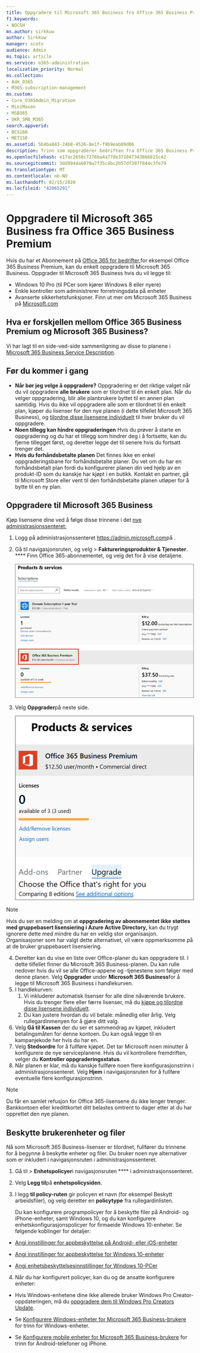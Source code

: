 ```yaml
---
title: Oppgradere til Microsoft 365 Business fra Office 365 Business Premium
f1.keywords:
- NOCSH
ms.author: sirkkuw
author: Sirkkuw
manager: scotv
audience: Admin
ms.topic: article
ms.service: o365-administration
localization_priority: Normal
ms.collection:
- Adm_O365
- M365-subscription-management
ms.custom:
- Core_O365Admin_Migration
- MiniMaven
- MSB365
- OKR_SMB_M365
search.appverid:
- BCS160
- MET150
ms.assetid: 5b4ba843-24b8-4526-8e1f-f9b9eab89d06
description: Trinn som oppgraderer bedriften fra Office 365 Business Premium til Microsoft 365 Business.
ms.openlocfilehash: e17ac2658c7276ba4a77de371847343866815c42
ms.sourcegitcommit: 3dd9944a6070a7f35c4bc2b57df397f844c3fe79
ms.translationtype: MT
ms.contentlocale: nb-NO
ms.lasthandoff: 02/15/2020
ms.locfileid: "42065291"
---
```

# <a name="upgrade-to-microsoft-365-business-from-office-365-business-premium"></a>Oppgradere til Microsoft 365 Business fra Office 365 Business Premium

Hvis du har et Abonnement på [Office 365 for bedrifter,](https://products.office.com/compare-all-microsoft-office-products-4-column?activetab=tab:primaryr2)for eksempel Office 365 Business Premium, kan du enkelt oppgradere til Microsoft 365 Business. Oppgrader til Microsoft 365 Business hvis du vil legge til: 
- Windows 10 Pro (til PCer som kjører Windows 8 eller nyere)
- Enkle kontroller som administrerer forretningsdata på enheter
- Avanserte sikkerhetsfunksjoner.
Finn ut mer om Microsoft 365 Business på [Microsoft.com](https://www.microsoft.com/microsoft-365/business)

## <a name="whats-the-difference-between-office-365-business-premium-and-microsoft-365-business"></a>Hva er forskjellen mellom Office 365 Business Premium og Microsoft 365 Business?
Vi har lagt til en side-ved-side sammenligning av disse to planene i [Microsoft 365 Business Service Description](https://docs.microsoft.com/office365/servicedescriptions/microsoft-365-service-descriptions/microsoft-365-business-service-description). 

## <a name="before-you-get-started"></a>Før du kommer i gang

- **Når bør jeg velge å oppgradere?** Oppgradering er det riktige valget når du vil oppgradere **alle brukere** som er tilordnet til én enkelt plan. Når du velger oppgradering, blir alle planbrukere byttet til en annen plan samtidig. Hvis du ikke vil oppgradere alle som er tilordnet til én enkelt plan, kjøper du lisenser for den nye planen (i dette tilfellet Microsoft 365 Business), og [tilordne disse lisensene individuelt](https://docs.microsoft.com/office365/admin/manage/assign-licenses-to-users) til hver bruker du vil oppgradere. 
- **Noen tillegg kan hindre oppgraderingen** Hvis du prøver å starte en oppgradering og du har et tillegg som hindrer deg i å fortsette, kan du fjerne tillegget først, og deretter legge det til senere hvis du fortsatt trenger det. 
- **Hvis du forhåndsbetalte planen** Det finnes ikke en enkel oppgraderingsbane for forhåndsbetalte planer. Du vet om du har en forhåndsbetalt plan fordi du konfigurerer planen din ved hjelp av en produkt-ID som du kanskje har kjøpt i en butikk. Kontakt en partner, gå til Microsoft Store eller vent til den forhåndsbetalte planen utløper for å bytte til en ny plan.

## <a name="upgrade-to-microsoft-365-business"></a>Oppgradere til Microsoft 365 Business
Kjøp lisensene dine ved å følge disse trinnene i det [nye administrasjonssenteret:](https://docs.microsoft.com/office365/admin/microsoft-365-admin-center-preview)
1. Logg på administrasjonssenteret <a href="https://go.microsoft.com/fwlink/p/?linkid=837890" target="_blank">https://admin.microsoft.com</a>på .
2. Gå til navigasjonsruten, og velg \> **Faktureringsprodukter & Tjenester**. **** Finn Office 365-abonnementet, og velg det for å vise detaljene. 

    ![Et skjermbilde viser hvordan du finner og velger abonnementet ditt i administrasjonssenteret.](../media/FindYourSubscription.png)

3. Velg **Oppgrader**på neste side. 

      ![Et skjermbilde viser hvor du skal velge Oppgrader i administrasjonssenteret.](../media/SelectUpgrade.png)

  > [!NOTE]
  > Hvis du ser en melding om at **oppgradering av abonnementet ikke støttes med gruppebasert lisensiering i Azure Active Directory,** kan du trygt ignorere dette med mindre du har en veldig stor organisasjon. Organisasjoner som har valgt dette alternativet, vil være oppmerksomme på at de bruker gruppebasert lisensiering.

4. Deretter kan du vise en liste over Office-planer du kan oppgradere til. I dette tilfellet finner du Microsoft 365 Business-planen. Du kan rulle nedover hvis du vil se alle Office-appene og -tjenestene som følger med denne planen. Velg **Oppgrader** under **Microsoft 365 Business**for å legge til Microsoft 365 Business i handlekurven.
5. I handlekurven:
    1. Vi inkluderer automatisk lisenser for alle dine nåværende brukere. Hvis du trenger flere eller færre lisenser, må du [kjøpe og tilordne disse lisensene individuelt](https://docs.microsoft.com/office365/admin/manage/assign-licenses-to-users).  
    2. Du kan justere hvordan du vil betale: månedlig eller årlig. Velg rullegardinmenyen for å gjøre ditt valg.
6. Velg **Gå til Kassen** der du ser et sammendrag av kjøpet, inkludert betalingsmåten for denne kontoen. Du kan også legge til en kampanjekode her hvis du har en.
7. Velg **Stedsordre** for å fullføre kjøpet.
Det tar Microsoft noen minutter å konfigurere de nye serviceplanene. Hvis du vil kontrollere fremdriften, velger du **Kontroller oppgraderingsstatus**. 
1. Når planen er klar, må du kanskje fullføre noen flere konfigurasjonstrinn i administrasjonssenteret. Velg **Hjem** i navigasjonsruten for å fullføre eventuelle flere konfigurasjonstrinn.

> [!NOTE]
> Du får en samlet refusjon for Office 365-lisensene du ikke lenger trenger. Bankkontoen eller kredittkortet ditt belastes omtrent to dager etter at du har opprettet den nye planen.
  
## <a name="protect-user-devices-and-files"></a>Beskytte brukerenheter og filer

Nå som Microsoft 365 Business-lisenser er tilordnet, fullfører du trinnene for å begynne å beskytte enheter og filer. Du bruker noen nye alternativer som er inkludert i navigasjonsruten i administrasjonssenteret.
  
1. Gå til \> **Enhetspolicyer**i navigasjonsruten **** i administrasjonssenteret.
    
2. Velg **Legg til**på **enhetspolicysiden.**
    
3. I legg **til policy-ruten** gir policyen et navn (for eksempel Beskytt arbeidsfiler), og velg deretter en **policytype** fra rullegardinlisten. 
    
    Du kan konfigurere programpolicyer for å beskytte filer på Android- og iPhone-enheter, samt Windows 10, og du kan konfigurere enhetskonfigurasjonspolicyer for firmaeide Windows 10-enheter. Se følgende koblinger for detaljer:
    
  - [Angi innstillinger for appbeskyttelse på Android- eller iOS-enheter](app-protection-settings-for-android-and-ios.md)
    
  - [Angi innstillinger for appbeskyttelse for Windows 10-enheter](protection-settings-for-windows-10-devices.md)
    
  - [Angi enhetsbeskyttelsesinnstillinger for Windows 10-PCer](protection-settings-for-windows-10-pcs.md)
    
  
4. Når du har konfigurert policyer, kan du og de ansatte konfigurere enheter:
    
  - Hvis Windows-enhetene dine ikke allerede bruker Windows Pro Creator-oppdateringen, må du [oppgradere dem til Windows Pro Creators Update](upgrade-to-windows-pro-creators-update.md).
    
  - Se [Konfigurere Windows-enheter for Microsoft 365 Business-brukere](set-up-windows-devices.md) for trinn for Windows-enheter. 
    
  - Se [Konfigurere mobile enheter for Microsoft 365 Business-brukere](set-up-mobile-devices.md) for trinn for Android-telefoner og iPhone. 
